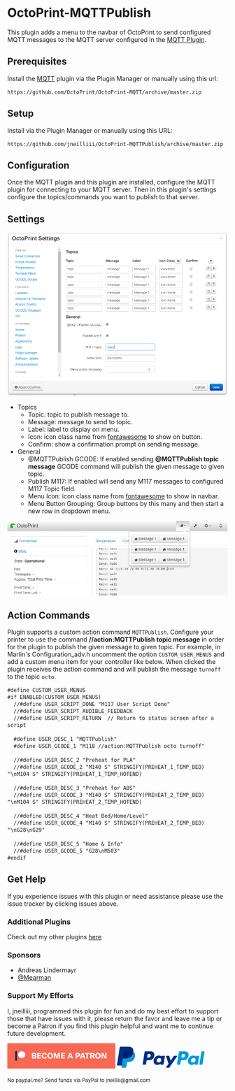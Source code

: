 # OctoPrint-MQTTPublish

This plugin adds a menu to the navbar of OctoPrint to send configured MQTT messages to the MQTT server configured in the [MQTT Plugin](https://plugins.octoprint.org/plugins/mqtt/).

## Prerequisites

Install the [MQTT](https://github.com/OctoPrint/OctoPrint-MQTT) plugin via the Plugin Manager or manually using this url:

	https://github.com/OctoPrint/OctoPrint-MQTT/archive/master.zip

## Setup

Install via the Plugin Manager or manually using this URL:

    https://github.com/jneilliii/OctoPrint-MQTTPublish/archive/master.zip

## Configuration

Once the MQTT plugin and this plugin are installed, configure the MQTT plugin for connecting to your MQTT server.  Then in this plugin's settings configure the topics/commands you want to publish to that server.

## Settings

![screenshot](settings.png)
- Topics
  - Topic: topic to publish message to.
  - Message: message to send to topic.
  - Label: label to display on menu.
  - Icon: icon class name from [fontawesome](https://fontawesome.com/v4.7.0/icons/) to show on button.
  - Confirm: show a confirmation prompt on sending message.
- General
  - @MQTTPublish GCODE: If enabled sending **@MQTTPublish topic message** GCODE command will publish the given message to given topic.
  - Publish M117: If enabled will send any M117 messages to configured M117 Topic field.
  - Menu Icon: icon class name from [fontawesome](https://fontawesome.com/v4.7.0/icons/) to show in navbar.
  - Menu Button Grouping: Group buttons by this many and then start a new row in dropdown menu.

![screenshot](navbar.png)

## Action Commands

Plugin supports a custom action command `MQTTPublish`. Configure your printer to use the command **//action:MQTTPublish topic message** in order for the plugin to publish the given message to given topic. For example, in Marlin's Configuration_adv.h uncomment the option `CUSTOM_USER_MENUS` and add a custom menu item for your controller like below.  When clicked the plugin receives the action command and will publish the message `turnoff` to the topic `octo`.

```
#define CUSTOM_USER_MENUS
#if ENABLED(CUSTOM_USER_MENUS)
  //#define USER_SCRIPT_DONE "M117 User Script Done"
  //#define USER_SCRIPT_AUDIBLE_FEEDBACK
  //#define USER_SCRIPT_RETURN  // Return to status screen after a script

  #define USER_DESC_1 "MQTTPublish"
  #define USER_GCODE_1 "M118 //action:MQTTPublish octo turnoff"

  //#define USER_DESC_2 "Preheat for PLA"
  //#define USER_GCODE_2 "M140 S" STRINGIFY(PREHEAT_1_TEMP_BED) "\nM104 S" STRINGIFY(PREHEAT_1_TEMP_HOTEND)

  //#define USER_DESC_3 "Preheat for ABS"
  //#define USER_GCODE_3 "M140 S" STRINGIFY(PREHEAT_2_TEMP_BED) "\nM104 S" STRINGIFY(PREHEAT_2_TEMP_HOTEND)

  //#define USER_DESC_4 "Heat Bed/Home/Level"
  //#define USER_GCODE_4 "M140 S" STRINGIFY(PREHEAT_2_TEMP_BED) "\nG28\nG29"

  //#define USER_DESC_5 "Home & Info"
  //#define USER_GCODE_5 "G28\nM503"
#endif
```

## Get Help

If you experience issues with this plugin or need assistance please use the issue tracker by clicking issues above.

### Additional Plugins

Check out my other plugins [here](https://plugins.octoprint.org/by_author/#jneilliii)

### Sponsors
- Andreas Lindermayr
- [@Mearman](https://github.com/Mearman)

### Support My Efforts
I, jneilliii, programmed this plugin for fun and do my best effort to support those that have issues with it, please return the favor and leave me a tip or become a Patron if you find this plugin helpful and want me to continue future development.

[![Patreon](patreon-with-text-new.png)](https://www.patreon.com/jneilliii) [![paypal](paypal-with-text.png)](https://paypal.me/jneilliii)

<small>No paypal.me? Send funds via PayPal to jneilliii&#64;gmail&#46;com</small>
